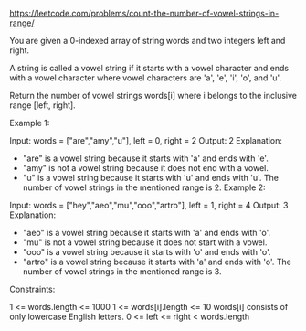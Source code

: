 <https://leetcode.com/problems/count-the-number-of-vowel-strings-in-range/>

You are given a 0-indexed array of string words and two integers left and right.

A string is called a vowel string if it starts with a vowel character and ends with a vowel character where vowel characters are 'a', 'e', 'i', 'o', and 'u'.

Return the number of vowel strings words[i] where i belongs to the inclusive range [left, right].

Example 1:

Input: words = ["are","amy","u"], left = 0, right = 2
Output: 2
Explanation:

- "are" is a vowel string because it starts with 'a' and ends with 'e'.
- "amy" is not a vowel string because it does not end with a vowel.
- "u" is a vowel string because it starts with 'u' and ends with 'u'.
The number of vowel strings in the mentioned range is 2.
Example 2:

Input: words = ["hey","aeo","mu","ooo","artro"], left = 1, right = 4
Output: 3
Explanation:

- "aeo" is a vowel string because it starts with 'a' and ends with 'o'.
- "mu" is not a vowel string because it does not start with a vowel.
- "ooo" is a vowel string because it starts with 'o' and ends with 'o'.
- "artro" is a vowel string because it starts with 'a' and ends with 'o'.
The number of vowel strings in the mentioned range is 3.

Constraints:

1 <= words.length <= 1000
1 <= words[i].length <= 10
words[i] consists of only lowercase English letters.
0 <= left <= right < words.length
